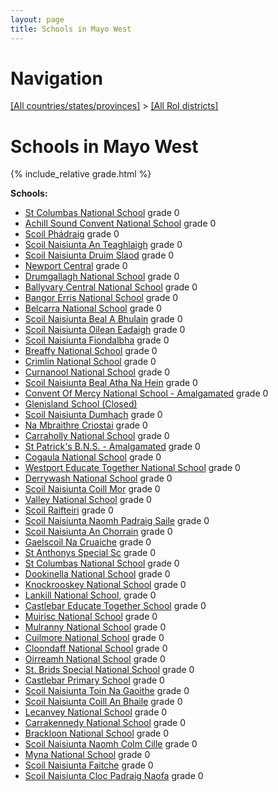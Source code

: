 ```yaml
---
layout: page
title: Schools in Mayo West
---
```

# Navigation

[[All countries/states/provinces]](../..) > [[All RoI districts]](..)

# Schools in Mayo West

{% include_relative grade.html %}

**Schools:**

- [St Columbas National School](St_Columbas_National_School.md) grade 0
- [Achill Sound Convent National School](Achill_Sound_Convent_National_School.md) grade 0
- [Scoil Phádraig](Scoil_Phádraig.md) grade 0
- [Scoil Naisiunta An Teaghlaigh](Scoil_Naisiunta_An_Teaghlaigh.md) grade 0
- [Scoil Naisiunta Druim Slaod](Scoil_Naisiunta_Druim_Slaod.md) grade 0
- [Newport Central](Newport_Central.md) grade 0
- [Drumgallagh National School](Drumgallagh_National_School.md) grade 0
- [Ballyvary Central National School](Ballyvary_Central_National_School.md) grade 0
- [Bangor Erris National School](Bangor_Erris_National_School.md) grade 0
- [Belcarra National School](Belcarra_National_School.md) grade 0
- [Scoil Naisiunta Beal A Bhulain](Scoil_Naisiunta_Beal_A_Bhulain.md) grade 0
- [Scoil Naisiunta Oilean Eadaigh](Scoil_Naisiunta_Oilean_Eadaigh.md) grade 0
- [Scoil Naisiunta Fiondalbha](Scoil_Naisiunta_Fiondalbha.md) grade 0
- [Breaffy National School](Breaffy_National_School.md) grade 0
- [Crimlin National School](Crimlin_National_School.md) grade 0
- [Curnanool National School](Curnanool_National_School.md) grade 0
- [Scoil Naisiunta Beal Atha Na Hein](Scoil_Naisiunta_Beal_Atha_Na_Hein.md) grade 0
- [Convent Of Mercy National School - Amalgamated](Convent_Of_Mercy_National_School_-_Amalgamated.md) grade 0
- [Glenisland School (Closed)](Glenisland_School_(Closed).md)
- [Scoil Naisiunta Dumhach](Scoil_Naisiunta_Dumhach.md) grade 0
- [Na Mbraithre Criostai](Na_Mbraithre_Criostai.md) grade 0
- [Carraholly National School](Carraholly_National_School.md) grade 0
- [St Patrick's B.N.S. - Amalgamated](St_Patrick's_B.N.S._-_Amalgamated.md) grade 0
- [Cogaula National School](Cogaula_National_School.md) grade 0
- [Westport Educate Together National School](Westport_Educate_Together_National_School.md) grade 0
- [Derrywash National School](Derrywash_National_School.md) grade 0
- [Scoil Naisiunta Coill Mor](Scoil_Naisiunta_Coill_Mor.md) grade 0
- [Valley National School](Valley_National_School.md) grade 0
- [Scoil Raifteiri](Scoil_Raifteiri.md) grade 0
- [Scoil Naisiunta Naomh Padraig Saile](Scoil_Naisiunta_Naomh_Padraig_Saile.md) grade 0
- [Scoil Naisiunta An Chorrain](Scoil_Naisiunta_An_Chorrain.md) grade 0
- [Gaelscoil Na Cruaiche](Gaelscoil_Na_Cruaiche.md) grade 0
- [St Anthonys Special Sc](St_Anthonys_Special_Sc.md) grade 0
- [St Columbas National School](St_Columbas_National_School.md) grade 0
- [Dookinella National School](Dookinella_National_School.md) grade 0
- [Knockrooskey National School](Knockrooskey_National_School.md) grade 0
- [Lankill National School,](Lankill_National_School,.md) grade 0
- [Castlebar Educate Together School](Castlebar_Educate_Together_School.md) grade 0
- [Muirisc National School](Muirisc_National_School.md) grade 0
- [Mulranny National School](Mulranny_National_School.md) grade 0
- [Cuilmore National School](Cuilmore_National_School.md) grade 0
- [Cloondaff National School](Cloondaff_National_School.md) grade 0
- [Oirreamh National School](Oirreamh_National_School.md) grade 0
- [St. Brids Special National School](St._Brids_Special_National_School.md) grade 0
- [Castlebar Primary School](Castlebar_Primary_School.md) grade 0
- [Scoil Naisiunta Toin Na Gaoithe](Scoil_Naisiunta_Toin_Na_Gaoithe.md) grade 0
- [Scoil Naisiunta Coill An Bhaile](Scoil_Naisiunta_Coill_An_Bhaile.md) grade 0
- [Lecanvey National School](Lecanvey_National_School.md) grade 0
- [Carrakennedy National School](Carrakennedy_National_School.md) grade 0
- [Brackloon National School](Brackloon_National_School.md) grade 0
- [Scoil Naisiunta Naomh Colm Cille](Scoil_Naisiunta_Naomh_Colm_Cille.md) grade 0
- [Myna National School](Myna_National_School.md) grade 0
- [Scoil Naisiunta Faitche](Scoil_Naisiunta_Faitche.md) grade 0
- [Scoil Naisiunta Cloc Padraig Naofa](Scoil_Naisiunta_Cloc_Padraig_Naofa.md) grade 0

